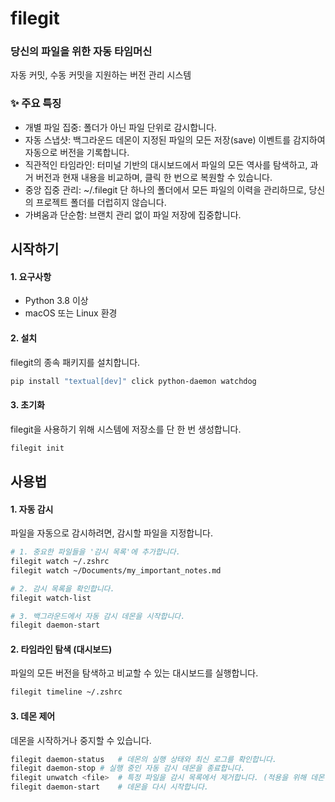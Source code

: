 # filegit
### 당신의 파일을 위한 자동 타임머신
자동 커밋, 수동 커밋을 지원하는 버전 관리 시스템

### ✨ 주요 특징
* 개별 파일 집중: 폴더가 아닌 파일 단위로 감시합니다.
* 자동 스냅샷: 백그라운드 데몬이 지정된 파일의 모든 저장(save) 이벤트를 감지하여 자동으로 버전을 기록합니다.
* 직관적인 타임라인: 터미널 기반의 대시보드에서 파일의 모든 역사를 탐색하고, 과거 버전과 현재 내용을 비교하며, 클릭 한 번으로 복원할 수 있습니다.
* 중앙 집중 관리: ~/.filegit 단 하나의 폴더에서 모든 파일의 이력을 관리하므로, 당신의 프로젝트 폴더를 더럽히지 않습니다.
* 가벼움과 단순함: 브랜치 관리 없이 파일 저장에 집중합니다.

## 시작하기
#### 1. 요구사항
* Python 3.8 이상
* macOS 또는 Linux 환경

#### 2. 설치
filegit의 종속 패키지를 설치합니다.
```bash
pip install "textual[dev]" click python-daemon watchdog
``` 

#### 3. 초기화
filegit을 사용하기 위해 시스템에 저장소를 단 한 번 생성합니다.
```bash
filegit init
```

## 사용법
#### 1. 자동 감시
파일을 자동으로 감시하려면, 감시할 파일을 지정합니다.
```bash
# 1. 중요한 파일들을 '감시 목록'에 추가합니다.
filegit watch ~/.zshrc
filegit watch ~/Documents/my_important_notes.md

# 2. 감시 목록을 확인합니다.
filegit watch-list

# 3. 백그라운드에서 자동 감시 데몬을 시작합니다.
filegit daemon-start
```

#### 2. 타임라인 탐색 (대시보드)
파일의 모든 버전을 탐색하고 비교할 수 있는 대시보드를 실행합니다.
```bash
filegit timeline ~/.zshrc
```

#### 3. 데몬 제어
데몬을 시작하거나 중지할 수 있습니다.
```bash
filegit daemon-status	# 데몬의 실행 상태와 최신 로그를 확인합니다.
filegit daemon-stop	# 실행 중인 자동 감시 데몬을 종료합니다.
filegit unwatch <file>	# 특정 파일을 감시 목록에서 제거합니다. (적용을 위해 데몬 재시작 필요)
filegit daemon-start	# 데몬을 다시 시작합니다.
```
